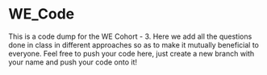 # WE_Code
This is a code dump for the WE Cohort - 3. Here we add all the questions done in class in different approaches so as to make it mutually beneficial to everyone. Feel free to push your code here, just create a new branch with your name and push your code onto it!
